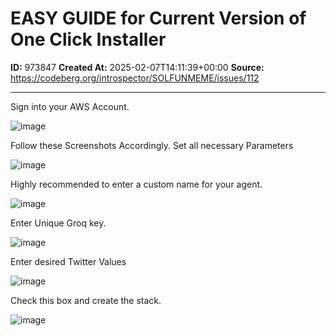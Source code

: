 # EASY GUIDE for Current Version of One Click Installer

**ID:** 973847
**Created At:** 2025-02-07T14:11:39+00:00
**Source:** https://codeberg.org/introspector/SOLFUNMEME/issues/112

---

Sign into your AWS Account.

![image](/attachments/97955049-47c7-4168-9d8e-1b8842b791f8)


Follow these Screenshots Accordingly. Set all necessary Parameters

![image](/attachments/43512009-d9fb-40d8-b21d-9b3e00a5320d)


Highly recommended to enter a custom name for your agent.

![image](/attachments/d45bc9c3-a0b1-4fd1-870c-23edfe1eb730)


Enter Unique Groq key.

![image](/attachments/805ccb92-ad7d-4139-8ce3-d241b573ff5a)


Enter desired Twitter Values

![image](/attachments/c130594b-9655-454b-8b91-31844ed77532)


Check this box and create the stack.

![image](/attachments/9529b2d1-8ff9-4ac7-b830-9e7359f07585)


